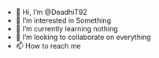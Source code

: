 - 👋 Hi, I’m @DeadhiT92
- 👀 I’m interested in Something
- 🌱 I’m currently learning nothing
- 💞️ I’m looking to collaborate on everything
- 📫 How to reach me 

<!---
DeadhiT92/DeadhiT92 is a ✨ special ✨ repository because its `README.md` (this file) appears on your GitHub profile.
You can click the Preview link to take a look at your changes.
--->
